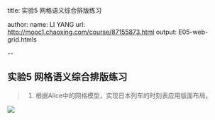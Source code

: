 title: 实验5 网格语义综合排版练习

author:
  name: LI YANG
  url: http://mooc1.chaoxing.com/course/87155873.html
output: E05-web-grid.htmls

--
## 实验5 网格语义综合排版练习 
> 1. 根据Alice中的网格模型，实现日本列车的时刻表应用版面布局。
<p><img src="img/web/e05-1.png"></p>

